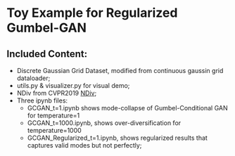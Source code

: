 # Toy Example for Regularized Gumbel-GAN

## Included Content:
* Discrete Gaussian Grid Dataset, modified from continuous gaussin grid dataloader;
* utils.py & visualizer.py for visual demo;
* NDiv from CVPR2019 [NDiv](https://github.com/B1ueber2y/NDiv);
* Three ipynb files:
    - GCGAN_t=1.ipynb shows mode-collapse of Gumbel-Conditional GAN for temperature=1
    - GCGAN_t=1000.ipynb, shows over-diversification for temperature=1000
    - GCGAN_Regularized_t=1.ipynb, shows regularized results that captures valid modes but not perfectly;